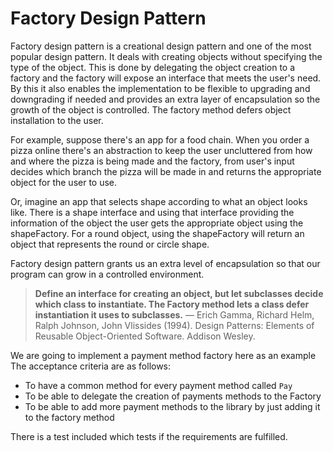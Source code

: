 # Factory Design Pattern

Factory design pattern is a creational design pattern and one of the most popular design pattern. It deals with creating objects without specifying the type of the object. This is done by delegating the object creation to a factory and the factory will expose an interface that meets the user's need. By this it also enables the implementation to be flexible to upgrading and downgrading if needed and provides an extra layer of encapsulation so the growth of the object is controlled. The factory method defers object installation to the user.

For example, suppose there's an app for a food chain. When you order a pizza online there's an abstraction to keep the user uncluttered from how and where the pizza is being made and the factory, from user's input decides which branch the pizza will be made in and returns the appropriate object for the user to use.

Or, imagine an app that selects shape according to what an object looks like. There is a shape interface and using that interface providing the information of the object the user gets the appropriate object using the shapeFactory. For a round object, using the shapeFactory will return an object that represents the round or circle shape.

Factory design pattern grants us an extra level of encapsulation so that our program can grow in a controlled environment.

> **Define an interface for creating an object, but let subclasses decide which class to instantiate. The Factory method lets a class defer instantiation it uses to subclasses.**
>  &mdash; Erich Gamma, Richard Helm, Ralph Johnson, John Vlissides (1994). Design Patterns: Elements of Reusable Object-Oriented Software. Addison Wesley.

We are going to implement a payment method factory here as an example
The acceptance criteria are as follows:
- To have a common method for every payment method called `Pay`
- To be able to delegate the creation of payments methods to the Factory
- To be able to add more payment methods to the library by just adding it to the factory method

There is a test included which tests if the requirements are fulfilled.